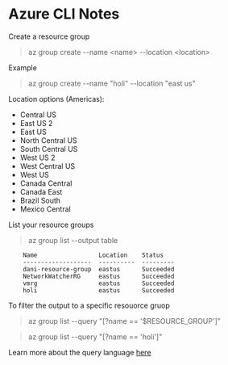 # Azure CLI Notes

Create a resource group 
> az group create --name \<name> --location \<location>

Example
> az group create --name "holi" --location "east us"

Location options (Americas):
- Central US	
- East US 2	
- East US	
- North Central US	
- South Central US	
- West US 2	
- West Central US	
- West US	
- Canada Central	
- Canada East	
- Brazil South
- Mexico Central

List your resource groups
> az group list --output table

        Name                 Location    Status
        -------------------  ----------  ---------
        dani-resource-group  eastus      Succeeded
        NetworkWatcherRG     eastus      Succeeded
        vmrg                 eastus      Succeeded
        holi                 eastus      Succeeded



To filter the output to a specific resouorce gruop

> az group list --query "[?name == '$RESOURCE_GROUP']"

> az group list --query "[?name == 'holi']"

Learn more about the query language [here](http://jmespath.org/.)

